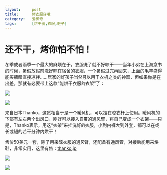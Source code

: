 ```yaml
---
layout:     post
title:      烤衣服穿哦
category:   爱稀奇
tags:       [烘干器,衣服,鞋子]
---
```


# 还不干，烤你怕不怕！

冬季或者雨季一个最大的麻烦在于，衣服洗了就不好晾干——当年小弟在上海念书的时候，暑假放假前洗好晾在宿舍的衣服，一个暑假过完再回来，上面的毛丰盛得能买瓶醋直接凉拌……居家的好孩子当然可以用干衣机之类的神器，但如果你是在出差，那就有必要带上这款“能烘干衣服的衣架”了：

[![](https://img.alicdn.com/imgextra/i3/232721121/TB2NdrsjVXXXXcwXpXXXXXXXXXX_!!232721121.jpg)](http://www.ixiqi.com/ 
"该图已被盗") 

[![](https://img.alicdn.com/imgextra/i3/232721121/TB2tFLSjVXXXXbdXXXXXXXXXXXX_!!232721121.jpg)](http://www.ixiqi.com/ 
"该图已被盗") 

来自日本Thanko，这货相当于是一个暖风机，可以挂在晾衣杆上使用。暖风机的下部有左右两个出风口，刚好可以接入自带的通风臂，将自己变成一个衣架——只是，Thanko表示，用这“衣架”来挂洗好的衣服，小到内裤大到外套，都可以在或长或短的若干分钟内烘干！

售价50美元一套，除了用来晾衣服的通风臂，还配备有通风管，对接后能用来烘鞋，非常实用，这里有售：[thanko.jp](http://localhost/ "走起")

[![](https://img.alicdn.com/imgextra/i2/232721121/TB2DSYNjVXXXXcvXXXXXXXXXXXX_!!232721121.jpg)](http://www.ixiqi.com/ 
"该图已被盗") 

[![](https://img.alicdn.com/imgextra/i3/232721121/TB22RDmjVXXXXc9XpXXXXXXXXXX_!!232721121.jpg)](http://www.ixiqi.com/ 
"该图已被盗") 
